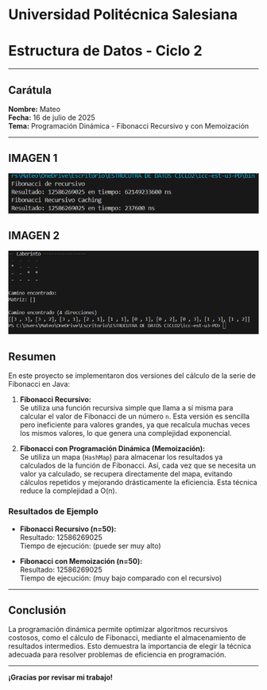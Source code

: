 # Universidad Politécnica Salesiana
# Estructura de Datos - Ciclo 2

---

## Carátula

**Nombre:** Mateo  
**Fecha:** 16 de julio de 2025  
**Tema:** Programación Dinámica - Fibonacci Recursivo y con Memoización

---

## IMAGEN 1
![alt text](image.png)

## IMAGEN 2
![alt text](image-1.png)

## Resumen

En este proyecto se implementaron dos versiones del cálculo de la serie de Fibonacci en Java:

1. **Fibonacci Recursivo:**  
   Se utiliza una función recursiva simple que llama a sí misma para calcular el valor de Fibonacci de un número `n`. Esta versión es sencilla pero ineficiente para valores grandes, ya que recalcula muchas veces los mismos valores, lo que genera una complejidad exponencial.

2. **Fibonacci con Programación Dinámica (Memoización):**  
   Se utiliza un mapa (`HashMap`) para almacenar los resultados ya calculados de la función de Fibonacci. Así, cada vez que se necesita un valor ya calculado, se recupera directamente del mapa, evitando cálculos repetidos y mejorando drásticamente la eficiencia. Esta técnica reduce la complejidad a O(n).

### Resultados de Ejemplo

- **Fibonacci Recursivo (n=50):**  
  Resultado: 12586269025  
  Tiempo de ejecución: (puede ser muy alto)

- **Fibonacci con Memoización (n=50):**  
  Resultado: 12586269025  
  Tiempo de ejecución: (muy bajo comparado con el recursivo)

---

## Conclusión

La programación dinámica permite optimizar algoritmos recursivos costosos, como el cálculo de Fibonacci, mediante el almacenamiento de resultados intermedios. Esto demuestra la importancia de elegir la técnica adecuada para resolver problemas de eficiencia en programación.

---

**¡Gracias por revisar mi trabajo!**
